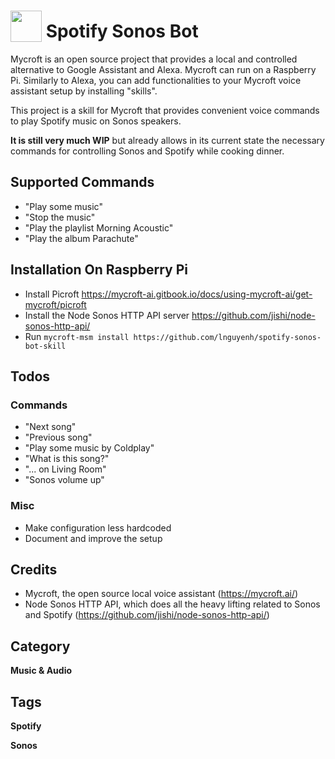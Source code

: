# <img src="https://raw.githack.com/FortAwesome/Font-Awesome/master/svgs/solid/headphones.svg" card_color="#40DBB0" width="50" height="50" style="vertical-align:bottom"/> Spotify Sonos Bot
Mycroft is an open source project that provides a local and controlled alternative to Google Assistant and Alexa. Mycroft can run on a Raspberry Pi. Similarly to Alexa, you can add functionalities to your Mycroft voice assistant setup by installing "skills".

This project is a skill for Mycroft that provides convenient voice commands to play Spotify music on Sonos speakers.


**It is still very much WIP** but already allows in its current state the necessary commands for controlling Sonos and Spotify while cooking dinner.

## Supported Commands
* "Play some music"
* "Stop the music"
* "Play the playlist Morning Acoustic"
* "Play the album Parachute"

## Installation On Raspberry Pi
- Install Picroft https://mycroft-ai.gitbook.io/docs/using-mycroft-ai/get-mycroft/picroft
- Install the Node Sonos HTTP API server https://github.com/jishi/node-sonos-http-api/
- Run `mycroft-msm install https://github.com/lnguyenh/spotify-sonos-bot-skill`


## Todos
### Commands
* "Next song"
* "Previous song"
* "Play some music by Coldplay"
* "What is this song?"
* "... on Living Room"
* "Sonos volume up"
### Misc
* Make configuration less hardcoded
* Document and improve the setup

## Credits
* Mycroft, the open source local voice assistant (https://mycroft.ai/)
* Node Sonos HTTP API, which does all the heavy lifting related to Sonos and Spotify (https://github.com/jishi/node-sonos-http-api/)

## Category
**Music & Audio**

## Tags
**Spotify**

**Sonos**
